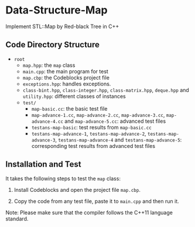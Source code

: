 # Data-Structure-Map
Implement STL::Map by Red-black Tree in C++

## Code Directory Structure
- `root`
    - `map.hpp`: the `map` class
    - `main.cpp`: the main program for test
    - `map.cbp`: the Codeblocks project file
    - `exceptions.hpp`: handles exceptions.
    - `class-bint.hpp`, `class-integer.hpp`, `class-matrix.hpp`, `deque.hpp` and `utility.hpp`: different classes of instances
    - `test/`
        - `map-basic.cc`: the basic test file
        - `map-advance-1.cc`, `map-advance-2.cc`, `map-advance-3.cc`, `map-advance-4.cc` and `map-advance-5.cc`: advanced test files
        - `testans-map-basic`: test results from `map-basic.cc`
        - `testans-map-advance-1`, `testans-map-advance-2`, `testans-map-advance-3`, `testans-map-advance-4` and `testans-map-advance-5`: corresponding test results from advanced test files
        
## Installation and Test
It takes the following steps to test the `map` class:

1. Install Codeblocks and open the project file `map.cbp`.

2. Copy the code from any test file, paste it to `main.cpp` and then run it.

Note: Please make sure that the compiler follows the C++11 language standard.
